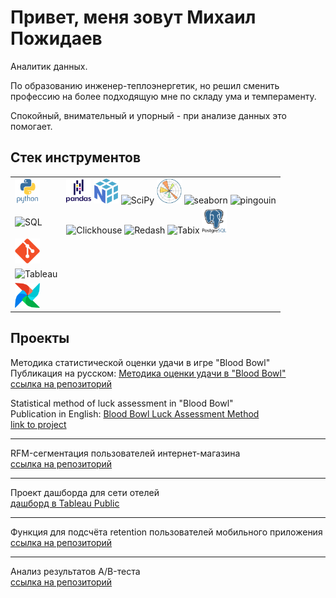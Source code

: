 # Привет, меня зовут Михаил Пожидаев
Аналитик данных. 

По образованию инженер-теплоэнергетик, но решил сменить профессию на более подходящую мне по складу ума и темпераменту.  

Спокойный, внимательный и упорный - при анализе данных это помогает. 

## Стек инструментов
<table>
  <tr>
    <td style="vertical-align: middle;">
      <img src="https://github.com/devicons/devicon/blob/master/icons/python/python-original-wordmark.svg" title="Python" height="40"/>  
    </td>
    <td style="vertical-align: middle;">
      <img src="https://github.com/devicons/devicon/blob/master/icons/pandas/pandas-original-wordmark.svg" title="pandas" height="40"/>
      <img src="https://github.com/devicons/devicon/blob/master/icons/numpy/numpy-original.svg" title="NumPy"  height="40"/> 
      <img src="https://upload.wikimedia.org/wikipedia/commons/thumb/b/b2/SCIPY_2.svg/800px-SCIPY_2.svg.png" title="SciPy" height="40"/>
      <img src="https://github.com/devicons/devicon/blob/master/icons/matplotlib/matplotlib-original.svg" title="matplotlib" height="40"/>
      <img src="https://seaborn.pydata.org/_images/logo-mark-lightbg.svg" title="seaborn" height="40"/>
      <img src="https://pingouin-stats.org/build/html/_static/pingouin.svg" title="pingouin" height="40"/>
    </td>
  </tr>
  <tr>
    <td style="vertical-align: middle;">
      <img src="https://w7.pngwing.com/pngs/167/148/png-transparent-microsoft-azure-sql-database-microsoft-sql-server-database-blue-text-logo-thumbnail.png" title="SQL" height="40"/>  
    </td>
    <td style="vertical-align: middle;">
      <img src="https://upload.wikimedia.org/wikipedia/commons/0/0e/Clickhouse.png" title="Clickhouse" height="40"/>
      <img src="https://redash.io/assets/images/elements/redash-logo.svg" title="Redash"  height="40"/> 
      <img src="https://tabix.io/img/tabixLogo-IconText-DB7315.png?page=index" title="Tabix" height="40"/>
      <img src="https://github.com/devicons/devicon/blob/master/icons/postgresql/postgresql-original-wordmark.svg" title="PostgreSQL" height="40"/>
    </td>
  </tr>
  <tr>
    <td style="vertical-align: middle;">
      <img src="https://github.com/devicons/devicon/blob/master/icons/git/git-original.svg" title="Git" height="40"/>  
    </td>
    <td>
    </td>
  </tr>
  <tr>
    <td style="vertical-align: middle;">
      <img src="https://banner2.cleanpng.com/20181112/vco/kisspng-tableau-software-computer-software-business-intell-best-tableau-courses-tutorials-amp-books-2-18-5be9d6e3bb4ec2.2124175015420515557672.jpg" title="Tableau" height="40"/>  
    </td>
    <td>
    </td>
  </tr>
  <tr>
    <td style="vertical-align: middle;">
      <img src="https://github.com/devicons/devicon/blob/master/icons/apacheairflow/apacheairflow-original.svg" title="Airflow" height="40"/>  
    </td>
    <td>
    </td>
  </tr>
</table>

## Проекты
Методика статистической оценки удачи в игре "Blood Bowl"  
Публикация на русском: [Методика оценки удачи в "Blood Bowl"](https://rubbl.ru/index.php?topic=49916.0)  
[ссылка на репозиторий](https://github.com/raspel7file/bb_luck)

Statistical method of luck assessment in "Blood Bowl"  
Publication in English: [Blood Bowl Luck Assessment Method](https://orca-cola.com/index.php?/topic/41907-blood-bowl-luck-assessment-method/)  
[link to project](https://github.com/raspel7file/bb_luck)
___
RFM-сегментация пользователей интернет-магазина  
[ссылка на репозиторий](https://github.com/raspel7file/RFM_segmentation)
___
Проект дашборда для сети отелей  
[дашборд в Tableau Public](https://public.tableau.com/app/profile/mikhail.pozhidaev/viz/lesson_3_project_17219901581110/Dashboard)
___
Функция для подсчёта retention пользователей мобильного приложения  
[ссылка на репозиторий](https://github.com/raspel7file/retention_function)
___
Анализ результатов A/B-теста  
[ссылка на репозиторий](https://github.com/raspel7file/AB_test)
